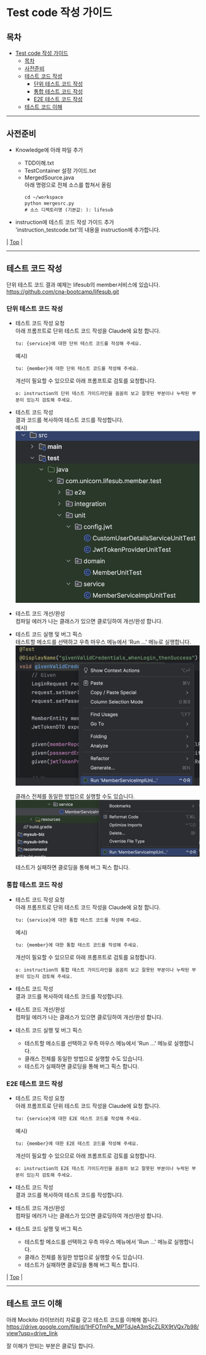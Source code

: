 # Test code 작성 가이드 

## 목차
- [Test code 작성 가이드](#test-code-작성-가이드)
  - [목차](#목차)
  - [사전준비](#사전준비)
  - [테스트 코드 작성](#테스트-코드-작성)
    - [단위 테스트 코드 작성](#단위-테스트-코드-작성)
    - [통합 테스트 코드 작성](#통합-테스트-코드-작성)
    - [E2E 테스트 코드 작성](#e2e-테스트-코드-작성)
  - [테스트 코드 이해](#테스트-코드-이해)

---

## 사전준비  
- Knowledge에 아래 파일 추가   
  - TDD이해.txt  
  - TestContainer 설정 가이드.txt  
  - MergedSource.java   
    아래 명령으로 전체 소스를 합쳐서 올림  
    ```
    cd ~/workspace
    python mergesrc.py
    # 소스 디렉토리명 (기본값: ): lifesub
    ```
  
- instruction에 테스트 코드 작성 가이드 추가  
  'instruction_testcode.txt'의 내용을 instruction에 추가합니다.  

| [Top](#목차) |

---

## 테스트 코드 작성  
단위 테스트 코드 결과 예제는 lifesub의 member서비스에 있습니다.  
https://github.com/cna-bootcamp/lifesub.git  

### 단위 테스트 코드 작성
- 테스트 코드 작성 요청  
  아래 프롬프트로 단위 테스트 코드 작성을 Claude에 요청 합니다.  
  ```
  tu: {service}에 대한 단위 테스트 코드를 작성해 주세요.
  ```
  예시)  
  ```
  tu: {member}에 대한 단위 테스트 코드를 작성해 주세요.
  ```  
  
  개선이 필요할 수 있으므로 아래 프롬프트로 검토를 요청합니다.   
  ``` 
  o: instruction의 단위 테스트 가이드라인을 꼼꼼히 보고 잘못된 부분이나 누락된 부분이 있는지 검토해 주세요.
  ```
- 테스트 코드 작성  
  결과 코드를 복사하여 테스트 코드를 작성합니다.  
  예시)
  ![](images/2025-02-15-00-59-57.png)  

- 테스트 코드 개선/완성  
  컴파일 에러가 나는 클래스가 있으면 클로딩하여 개선/완성 합니다.  

- 테스트 코드 실행 및 버그 픽스  
  테스트할 메소드를 선택하고 우측 마우스 메뉴에서 'Run ...' 메뉴로 실행합니다.  
  ![](images/2025-02-15-01-01-52.png)  

  클래스 전체를 동일한 방법으로 실행할 수도 있습니다.   
  ![](images/2025-02-15-01-03-12.png)  

  테스트가 실패하면 클로딩을 통해 버그 픽스 합니다.  

### 통합 테스트 코드 작성 
- 테스트 코드 작성 요청  
  아래 프롬프트로 단위 테스트 코드 작성을 Claude에 요청 합니다.  
  ```
  tu: {service}에 대한 통합 테스트 코드를 작성해 주세요.
  ```
  예시)  
  ```
  tu: {member}에 대한 통합 테스트 코드를 작성해 주세요.
  ```  
  
  개선이 필요할 수 있으므로 아래 프롬프트로 검토를 요청합니다.   
  ``` 
  o: instruction의 통합 테스트 가이드라인을 꼼꼼히 보고 잘못된 부분이나 누락된 부분이 있는지 검토해 주세요.
  ```
- 테스트 코드 작성  
  결과 코드를 복사하여 테스트 코드를 작성합니다.  
  
- 테스트 코드 개선/완성  
  컴파일 에러가 나는 클래스가 있으면 클로딩하여 개선/완성 합니다.  

- 테스트 코드 실행 및 버그 픽스  
  - 테스트할 메소드를 선택하고 우측 마우스 메뉴에서 'Run ...' 메뉴로 실행합니다.  
  - 클래스 전체를 동일한 방법으로 실행할 수도 있습니다.   
  - 테스트가 실패하면 클로딩을 통해 버그 픽스 합니다. 

### E2E 테스트 코드 작성 
- 테스트 코드 작성 요청  
  아래 프롬프트로 단위 테스트 코드 작성을 Claude에 요청 합니다.  
  ```
  tu: {service}에 대한 E2E 테스트 코드를 작성해 주세요.
  ```
  예시)  
  ```
  tu: {member}에 대한 E2E 테스트 코드를 작성해 주세요.
  ```  
  
  개선이 필요할 수 있으므로 아래 프롬프트로 검토를 요청합니다.   
  ``` 
  o: instruction의 E2E 테스트 가이드라인을 꼼꼼히 보고 잘못된 부분이나 누락된 부분이 있는지 검토해 주세요.
  ```
- 테스트 코드 작성  
  결과 코드를 복사하여 테스트 코드를 작성합니다.  
  
- 테스트 코드 개선/완성  
  컴파일 에러가 나는 클래스가 있으면 클로딩하여 개선/완성 합니다.  

- 테스트 코드 실행 및 버그 픽스  
  - 테스트할 메소드를 선택하고 우측 마우스 메뉴에서 'Run ...' 메뉴로 실행합니다.  
  - 클래스 전체를 동일한 방법으로 실행할 수도 있습니다.   
  - 테스트가 실패하면 클로딩을 통해 버그 픽스 합니다. 

| [Top](#목차) |

---

## 테스트 코드 이해   
아래 Mockito 라이브러리 자료를 갖고 테스트 코드를 이해해 봅니다.   
https://drive.google.com/file/d/1HFOTmPe_MPTdJeA3mScZLRX9tVQx7b98/view?usp=drive_link

잘 이해가 안되는 부분은 클로딩 합니다.  


